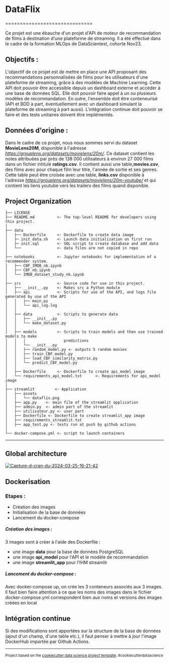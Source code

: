 # DataFlix
==============================

Ce projet est une ébauche d'un projet d'APi de moteur de recommandation de films à destination d'une plateforme de streaming. Il a été effectué dans le cadre de la formation MLOps de DataScientest, cohorte Nov23.

## Objectifs :

L'objectif de ce projet est de mettre en place une API proposant des recommandations personnalisées de films pour les utilisateurs d'une plateforme de streaming, grâce à des modèles de Machine Learning.
Cette API doit pouvoir être accessible depuis un dashboard externe et accéder à une base de données SQL. Elle doit pouvoir faire appel à un ou plusieurs modèles de recommandation.
En outre, l'ensemble doit être conteneurisé (API et BDD à part, éventuellement avec un dashboard simulant la plateforme de streaming à part aussi).
L'intégration continue doit pouvoir se faire et des tests unitaires doivent être implémentés.

## Données d'origine :

Dans le cadre de ce projet, nous nous sommes servi du dataset **MovieLens20M**, disponible à l'adresse *https://grouplens.org/datasets/movielens/20m/*. 
Ce dataset contient les notes attribuées par près de 138 000 utilisateurs à environ 27 000 films dans un fichier intitulé **ratings.csv**.
Il contient aussi une table,**movies.csv**, des films avec pour chaque film leur titre, l'année de sortie et ses genres. 
Cette table peut être croisée avec une table, **links.csv** disponible à l'adresse *https://grouplens.org/datasets/movielens/20m-youtube/* et qui contient les liens youtube vers les trailers des films quand disponible.


Project Organization
------------

    ├── LICENSE
    ├── README.md          <- The top-level README for developers using this project.
    │  
    ├── data               
    │   ├── Dockerfile     <- Dockerfile to create data image
    │   ├─ init_data.sh    <- Launch data initialization on first run
    │   ├─ init.sql        <- SQL script to create database and add data
    │   └──                <- data files are not copied in repo
    │ 
    ├── notebooks          <- Jupyter notebooks for implementation of a recommender system.   
    │   ├── CBF_IMDB_nb.ipynb
    │   ├── CBF_nb.ipynb
    │   └── IMDB_dataset_study_nb.ipynb
    │
    ├── src                <- Source code for use in this project.
    │   ├── __init__.py    <- Makes src a Python module
    │   ├── api            <- Scripts for use of the API, and logs file generated by use of the API
    │   │   ├── main.py
    │   │   └── api_log.log
    │   │
    │   ├── data           <- Scripts to generate data
    │   │   ├── __init__.py
    │   │   └── make_dataset.py
    │   │
    │   ├── models         <- Scripts to train models and then use trained models to make
    │   │   │                 predictions
    │   │   └── __init__.py
    │   │   ├── random_model.py <- outputs 5 random movies
    │   │   ├── train_CBF_model.py
    │   │   ├── load_CBF_similarity_matrix.py
    │   │   └── predict_CBF_model.py
    │   │
    │   ├── Dockerfile     <- Dockerfile to create api_model image
    │   └── requirements_api_model.txt      <- Requirements for api_model image
    │
    ├── streamlit         <- Application 
    │   ├── assets
    │   │   └── dataflix.png
    │   ├── app.py    <- main file of the streamlit application
    │   ├── admin.py  <- admin part of the streamlit
    │   ├── utilisateur.py <- user part
    │   ├── Dockerfile <- Dockerfile to create streamlit_app image
    │   ├── requirements_streamlit.txt
    │   ├── app_test.py <- tests run at push by github actions
    │
    └── docker-compose.yml <- script to launch containers

--------

## Global architecture 

<a href="https://ibb.co/TP1z08d"><img src="https://i.ibb.co/7rQ7pWL/Capture-d-cran-du-2024-03-25-16-21-42.png" alt="Capture-d-cran-du-2024-03-25-16-21-42" border="0"></a>

## Dockerisation 

### Etapes : 
- Création des images
- Initialisation de la base de données
- Lancement du docker-compose

##### *Création des images* :
3 images sont à créer à l'aide des Dockerfile : 
- une image **data** pour la base de données PostgreSQL
- une image **api_model** pour l'API et le modèle de recommandation
- une image **streamlit_app** pour l'IHM streamlit

##### *Lancement du docker-compose :*
Avec docker-compose up, on crée les 3 conteneurs associés aux 3 images. 
Il faut bien faire attention à ce que les noms des images dans le fichier docker-compose.yml correspondent bien aux noms et versions des images créées en local 

## Intégration continue

Si des modifications sont apportées sur la structure de la base de données (ajout d'un champ, d'une table etc.), il faut penser à mettre à jour l'image DockerHub importée par Github Actions.

--------



<p><small>Project based on the <a target="_blank" href="https://drivendata.github.io/cookiecutter-data-science/">cookiecutter data science project template</a>. #cookiecutterdatascience</small></p>
